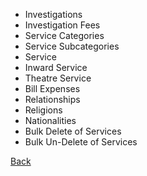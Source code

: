 * Investigations 
* Investigation Fees 
* Service Categories 
* Service Subcategories 
* Service 
* Inward Service 
* Theatre Service 
* Bill Expenses 
* Relationships 
* Religions 
* Nationalities 
* Bulk Delete of Services 
* Bulk Un-Delete of Services 











[Back](https://github.com/hmislk/hmis/wiki/LIMS-Administration)